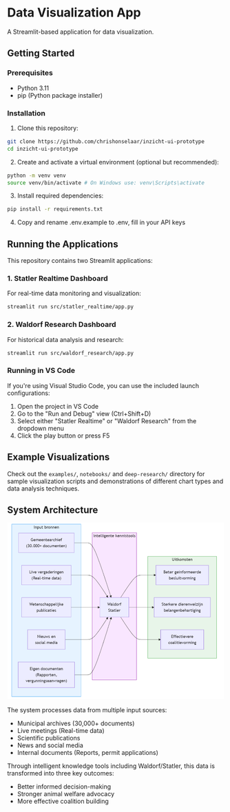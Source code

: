 # Data Visualization App

A Streamlit-based application for data visualization.

## Getting Started

### Prerequisites

- Python 3.11
- pip (Python package installer)

### Installation

1. Clone this repository:

```bash
git clone https://github.com/chrishonselaar/inzicht-ui-prototype
cd inzicht-ui-prototype
```

2.  Create and activate a virtual environment (optional but recommended):

```bash
python -m venv venv
source venv/bin/activate # On Windows use: venv\Scripts\activate
```

3. Install required dependencies:
```bash
pip install -r requirements.txt
```

4. Copy and rename .env.example to .env, fill in your API keys

## Running the Applications

This repository contains two Streamlit applications:

### 1. Statler Realtime Dashboard
For real-time data monitoring and visualization:
```bash
streamlit run src/statler_realtime/app.py
```

### 2. Waldorf Research Dashboard
For historical data analysis and research:
```bash
streamlit run src/waldorf_research/app.py
```

### Running in VS Code

If you're using Visual Studio Code, you can use the included launch configurations:

1. Open the project in VS Code
2. Go to the "Run and Debug" view (Ctrl+Shift+D)
3. Select either "Statler Realtime" or "Waldorf Research" from the dropdown menu
4. Click the play button or press F5

## Example Visualizations

Check out the `examples/`, `notebooks/` and `deep-research/` directory for sample visualization scripts and demonstrations of different chart types and data analysis techniques.

## System Architecture

![System Architecture Diagram](pitch/main-impact-diagram2.png)

The system processes data from multiple input sources:
- Municipal archives (30,000+ documents)
- Live meetings (Real-time data)
- Scientific publications
- News and social media
- Internal documents (Reports, permit applications)

Through intelligent knowledge tools including Waldorf/Statler, this data is transformed into three key outcomes:
- Better informed decision-making
- Stronger animal welfare advocacy
- More effective coalition building
